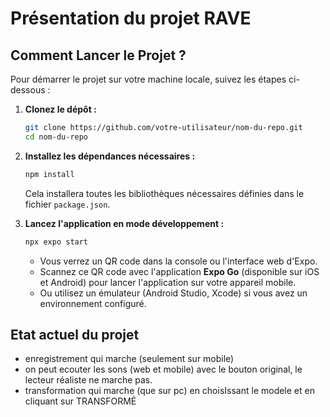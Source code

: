 # Présentation du projet **RAVE**


## **Comment Lancer le Projet ?**
Pour démarrer le projet sur votre machine locale, suivez les étapes ci-dessous :

1. **Clonez le dépôt :**
   ```bash
   git clone https://github.com/votre-utilisateur/nom-du-repo.git
   cd nom-du-repo
   ```

2. **Installez les dépendances nécessaires :**
   ```bash
   npm install
   ```
   Cela installera toutes les bibliothèques nécessaires définies dans le fichier `package.json`.

3. **Lancez l'application en mode développement :**
   ```bash
   npx expo start
   ```
   - Vous verrez un QR code dans la console ou l'interface web d'Expo.
   - Scannez ce QR code avec l'application **Expo Go** (disponible sur iOS et Android) pour lancer l'application sur votre appareil mobile.
   - Ou utilisez un émulateur (Android Studio, Xcode) si vous avez un environnement configuré.

## **Etat actuel du projet**
- enregistrement qui marche (seulement sur mobile)
- on peut ecouter les sons (web et mobile) avec le bouton original, le lecteur réaliste ne marche pas.
- transformation qui marche (que sur pc) en choisIssant le modele et en cliquant sur TRANSFORMÉ
